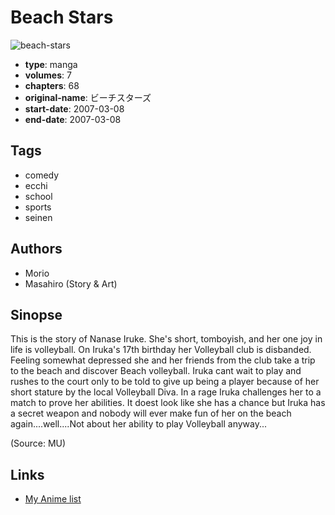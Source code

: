 # Beach Stars

![beach-stars](https://cdn.myanimelist.net/images/manga/1/55133.jpg)

-   **type**: manga
-   **volumes**: 7
-   **chapters**: 68
-   **original-name**: ビーチスターズ
-   **start-date**: 2007-03-08
-   **end-date**: 2007-03-08

## Tags

-   comedy
-   ecchi
-   school
-   sports
-   seinen

## Authors

-   Morio
-   Masahiro (Story & Art)

## Sinopse

This is the story of Nanase Iruke. She's short, tomboyish, and her one joy in life is volleyball. On Iruka's 17th birthday her Volleyball club is disbanded. Feeling somewhat depressed she and her friends from the club take a trip to the beach and discover Beach volleyball. Iruka cant wait to play and rushes to the court only to be told to give up being a player because of her short stature by the local Volleyball Diva. In a rage Iruka challenges her to a match to prove her abilities. It doest look like she has a chance but Iruka has a secret weapon and nobody will ever make fun of her on the beach again....well....Not about her ability to play Volleyball anyway...

(Source: MU)

## Links

-   [My Anime list](https://myanimelist.net/manga/1730/Beach_Stars)
